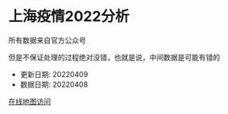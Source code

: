 # 上海疫情2022分析

所有数据来自官方公众号

但是不保证处理的过程绝对没错，也就是说，中间数据是可能有错的

- 更新日期: 20220409
- 数据日期: 20220408

[在线地图访问](https://qhduan.github.io/sh-cov/)
